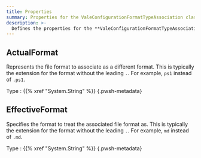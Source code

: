 ```yaml
---
title: Properties
summary: Properties for the ValeConfigurationFormatTypeAssociation class
description: >-
  Defines the properties for the **ValeConfigurationFormatTypeAssociation** class.
---
```


## ActualFormat

Represents the file format to associate as a different format. This is typically the extension for
the format without the leading `.`. For example, `ps1` instead of `.ps1`.

Type
: {{% xref "System.String" %}}
{.pwsh-metadata}

## EffectiveFormat

Specifies the format to treat the associated file format as. This is typically the extension for
the format without the leading `.`. For example, `md` instead of `.md`.

Type
: {{% xref "System.String" %}}
{.pwsh-metadata}

<!-- Reference Link Definitions -->
